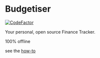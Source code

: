 # Budgetiser

[![CodeFactor](https://www.codefactor.io/repository/github/budgetiser/budgetiser/badge)](https://www.codefactor.io/repository/github/budgetiser/budgetiser)

Your personal, open source Finance Tracker.

100% offline

see the [how-to](budgetiser/assets/how-to.md)
